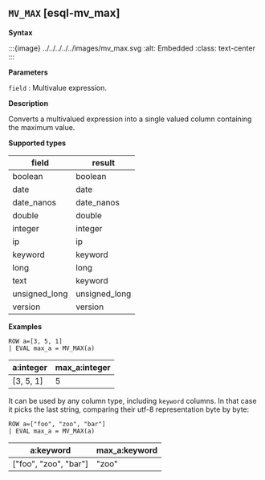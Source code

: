 ## `MV_MAX` [esql-mv_max]

**Syntax**

:::{image} ../../../../../images/mv_max.svg
:alt: Embedded
:class: text-center
:::

**Parameters**

`field`
:   Multivalue expression.

**Description**

Converts a multivalued expression into a single valued column containing the maximum value.

**Supported types**

| field | result |
| --- | --- |
| boolean | boolean |
| date | date |
| date_nanos | date_nanos |
| double | double |
| integer | integer |
| ip | ip |
| keyword | keyword |
| long | long |
| text | keyword |
| unsigned_long | unsigned_long |
| version | version |

**Examples**

```esql
ROW a=[3, 5, 1]
| EVAL max_a = MV_MAX(a)
```

| a:integer | max_a:integer |
| --- | --- |
| [3, 5, 1] | 5 |

It can be used by any column type, including `keyword` columns. In that case it picks the last string, comparing their utf-8 representation byte by byte:

```esql
ROW a=["foo", "zoo", "bar"]
| EVAL max_a = MV_MAX(a)
```

| a:keyword | max_a:keyword |
| --- | --- |
| ["foo", "zoo", "bar"] | "zoo" |


